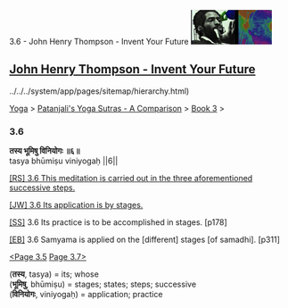 3.6 - John Henry Thompson - Invent Your Future [![John Henry Thompson - Invent Your Future](../../../_/rsrc/1329567069254/config/customLogo.gif-revision=6.png)](../../../index.html)

[John Henry Thompson - Invent Your Future](../../../index.html)
---------------------------------------------------------------

../../../system/app/pages/sitemap/hierarchy.html)
    

[Yoga](../../../yoga.html)‎ > ‎[Patanjali's Yoga Sutras - A Comparison](../../patanjani.html)‎ > ‎[Book 3](../book-3.html)‎ > ‎

### 3.6

**तस्य भूमिषु विनियोगः ॥६॥**  
tasya bhūmiṣu viniyogaḥ ||6||  
  
  
[\[RS\] 3.6 This meditation is carried out in the three aforementioned successive steps.](http://www.ashtangayoga.info/philosophy/yoga-sutra-patanjali/chapter-3/item/tasya-bhumishu-viniyogah-6/)  
  
[\[JW\] 3.6 Its application is by stages.](http://books.google.com/books?id=YzFImjtOxUwC&pg=PA206&ci=159%2C622%2C547%2C29&source=bookclip)  
  
[\[SS\]](http://www.amazon.com/Yoga-Sutras-Patanjali-Commentary-Satchidananda/dp/0932040381) 3.6 Its practice is to be accomplished in stages. \[p178\]  
  
[\[EB\]](http://www.amazon.com/Yoga-Sutras-Patanjali-Translation-Commentary/dp/0865477361/ref=sr_1_1?ie=UTF8&s=books&qid=1250508322&sr=1-1) 3.6 Samyama is applied on the \[different\] stages \[of samadhi\]. \[p311\]  
  
  
[<Page 3.5](35.html)  [Page 3.7>](37.html)  
  
  

(**तस्य**, tasya) = its; whose  
(**भूमिषु**, bhūmiṣu) = stages; states; steps; successive  
(**विनियोगः**, viniyogaḥ) = application; practice

